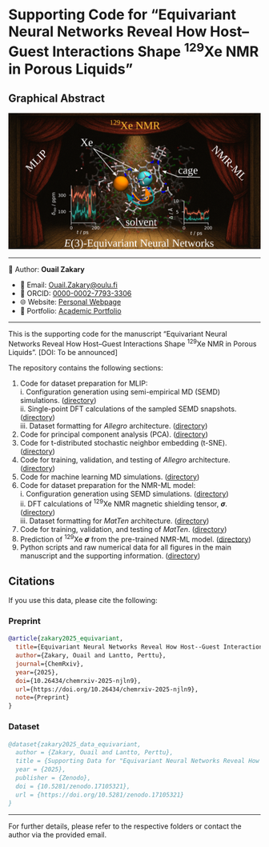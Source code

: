 # Supporting Code for “Equivariant Neural Networks Reveal How Host–Guest Interactions Shape <sup>129</sup>Xe NMR in Porous Liquids”

## Graphical Abstract

![Graphical Abstract](./abstract_graphic.png)

---
📄 Author: **Ouail Zakary**  
- 📧 Email: [Ouail.Zakary@oulu.fi](mailto:Ouail.Zakary@oulu.fi)  
- 🔗 ORCID: [0000-0002-7793-3306](https://orcid.org/0000-0002-7793-3306)  
- 🌐 Website: [Personal Webpage](https://cc.oulu.fi/~nmrwww/members/Ouail_Zakary.html)  
- 📁 Portfolio: [Academic Portfolio](https://ozakary.github.io/)
---

This is the supporting code for the manuscript “Equivariant Neural Networks Reveal How Host–Guest Interactions Shape <sup>129</sup>Xe NMR in Porous Liquids”. [DOI: To be announced]

The repository contains the following sections:

1. Code for dataset preparation for MLIP:  
   i. Configuration generation using semi-empirical MD (SEMD) simulations. ([directory](./dftb-md/))  
   ii. Single-point DFT calculations of the sampled SEMD snapshots. ([directory](./dft_calculations_vasp/))  
   iii. Dataset formatting for *Allegro* architecture. ([directory](./dft_dataset/))  
3. Code for principal component analysis (PCA). ([directory](./pca_analysis/))
4. Code for t-distributed stochastic neighbor embedding (t-SNE). ([directory](./t-sne_analysis/))  
5. Code for training, validation, and testing of *Allegro* architecture. ([directory](./allegro_architecture/))  
6. Code for machine learning MD simulations. ([directory](./mlmd_simulations/))  
7. Code for dataset preparation for the NMR-ML model:  
   i. Configuration generation using SEMD simulations. ([directory](./dftb-md/))  
   ii. DFT calculations of <sup>129</sup>Xe NMR magnetic shielding tensor, ***σ***. ([directory](./dft_calculations_turbomole/))  
   iii. Dataset formatting for *MatTen* architecture. ([directory](./nmr_dataset/))  
8. Code for training, validation, and testing of *MatTen*. ([directory](./matten_architecture/))  
9. Prediction of <sup>129</sup>Xe ***σ*** from the pre-trained NMR-ML model. ([directory](./nmr-ml_prediction/))  
10. Python scripts and raw numerical data for all figures in the main manuscript and the supporting information. ([directory](./figures/))  

## Citations
If you use this data, please cite the following:

### Preprint

```bibtex
@article{zakary2025_equivariant,
  title={Equivariant Neural Networks Reveal How Host--Guest Interactions Shape $^{129}$Xe NMR in Porous Liquids},
  author={Zakary, Ouail and Lantto, Perttu},
  journal={ChemRxiv},
  year={2025},
  doi={10.26434/chemrxiv-2025-njln9},
  url={https://doi.org/10.26434/chemrxiv-2025-njln9},
  note={Preprint}
}
```

### Dataset

```bibtex
@dataset{zakary2025_data_equivariant,
  author = {Zakary, Ouail and Lantto, Perttu},
  title = {Supporting Data for "Equivariant Neural Networks Reveal How Host--Guest Interactions Shape $^{129}$Xe NMR in Porous Liquids"},
  year = {2025},
  publisher = {Zenodo},
  doi = {10.5281/zenodo.17105321},
  url = {https://doi.org/10.5281/zenodo.17105321}
}
```

---
For further details, please refer to the respective folders or contact the author via the provided email.
